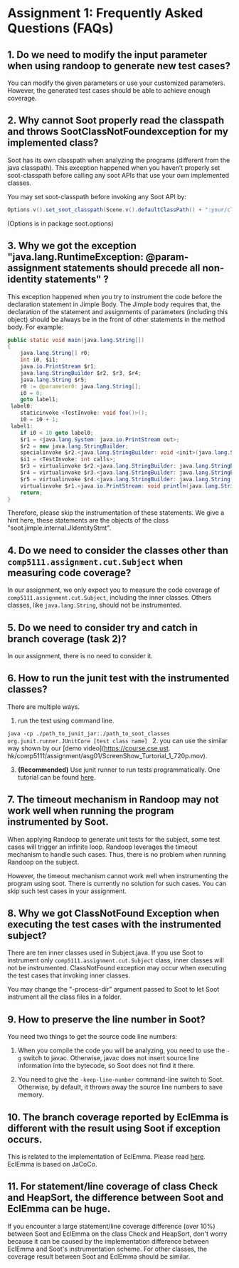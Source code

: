 # Assignment 1: Frequently Asked Questions (FAQs)

## 1. Do we need to modify the input parameter when using randoop to generate new test cases?

You can modify the given parameters or use your customized parameters. 
However, the generated test cases should be able to achieve enough coverage.

## 2. Why cannot Soot properly read the classpath and throws SootClassNotFoundexception for my implemented class?

Soot has its own classpath when analyzing the programs (different from the java classpath). This exception happened 
when you haven’t properly set soot-classpath before calling any soot APIs that use your own implemented classes.

You may set soot-classpath before invoking any Soot API by:

```java
Options.v().set_soot_classpath(Scene.v().defaultClassPath() + ":your/classpath/");
```
(Options is in package soot.options)

## 3. Why we got the exception "java.lang.RuntimeException: @param-assignment statements should precede all non-identity statements" ?

This exception happened when you try to instrument the code before the declaration statement in Jimple Body. 
The Jimple body requires that, the declaration of the statement and assignments of parameters (including this object) should be always be in the front of other statements in the method body.
For example:
```java
public static void main(java.lang.String[])
{
    java.lang.String[] r0;
    int i0, $i1;
    java.io.PrintStream $r1;
    java.lang.StringBuilder $r2, $r3, $r4;
    java.lang.String $r5;
    r0 := @parameter0: java.lang.String[];
    i0 = 0;
    goto label1;
 label0:
    staticinvoke <TestInvoke: void foo()>();
    i0 = i0 + 1;
 label1:
    if i0 < 10 goto label0;
    $r1 = <java.lang.System: java.io.PrintStream out>;
    $r2 = new java.lang.StringBuilder;
    specialinvoke $r2.<java.lang.StringBuilder: void <init>(java.lang.String)>("I made ");
    $i1 = <TestInvoke: int calls>;
    $r3 = virtualinvoke $r2.<java.lang.StringBuilder: java.lang.StringBuilder append(int)>($i1);
    $r4 = virtualinvoke $r3.<java.lang.StringBuilder: java.lang.StringBuilder append(java.lang.String)>(" static calls");
    $r5 = virtualinvoke $r4.<java.lang.StringBuilder: java.lang.String toString()>();
    virtualinvoke $r1.<java.io.PrintStream: void println(java.lang.String)>($r5);
    return;
}
```
 
Therefore, please skip the instrumentation of these statements. 
We give a hint here, these statements are the objects of the class "soot.jimple.internal.JIdentityStmt".

## 4. Do we need to consider the classes other than `comp5111.assignment.cut.Subject` when measuring code coverage?

In our assignment, we only expect you to measure the code coverage of `comp5111.assignment.cut.Subject`, including the inner classes. 
Others classes, like `java.lang.String`, should not be instrumented.

## 5. Do we need to consider try and catch in branch coverage (task 2)?

In our assignment, there is no need to consider it.

## 6. How to run the junit test with the instrumented classes?

There are multiple ways.
1. run the test using command line.

``java -cp ./path_to_junit_jar:./path_to_soot_classes org.junit.runner.JUnitCore [test class name]
``
2. you can use the similar way shown by our [demo video](https://course.cse.ust.
hk/comp5111/assignment/asg01/ScreenShow_Turtorial_1_720p.mov).
   
3. **(Recommended)** Use junit runner to run tests programmatically. 
One tutorial can be found [here](https://github.com/junit-team/junit4/wiki/Test-runners).

## 7. The timeout mechanism in Randoop may not work well when running the program instrumented by Soot.

When applying Randoop to generate unit tests for the subject, some test cases will trigger an infinite loop. 
Randoop leverages the timeout mechanism to handle such cases.
Thus, there is no problem when running Randoop on the subject.

However, the timeout mechanism cannot work well when instrumenting the program using soot. There is currently no solution for such cases. 
You can skip such test cases in your assignment.

## 8. Why we got ClassNotFound Exception when executing the test cases with the instrumented subject?

There are ten inner classes used in Subject.java. 
If you use Soot to instrument only `comp5111.assignment.cut.Subject` class, inner classes will not be instrumented. 
ClassNotFound exception may occur when executing the test cases that invoking inner classes.

You may change the "-process-dir" argument passed to Soot to let Soot instrument all the class files in a folder.

## 9. How to preserve the line number in Soot?

You need two things to get the source code line numbers:

1) When you compile the code you will be analyzing, you need to use the `-g` switch to javac. 
   Otherwise, javac does not insert source line information into the bytecode, so Soot does not find it there.

2) You need to give the `-keep-line-number` command-line switch to Soot. 
   Otherwise, by default, it throws away the source line numbers to save memory.
   

## 10. The branch coverage reported by EclEmma is different with the result using Soot if exception occurs.
This is related to the implementation of EclEmma. 
Please read [here](https://github.com/jacoco/eclemma/issues/61). 
EclEmma is based on JaCoCo. 

## 11. For statement/line coverage of class Check and HeapSort, the difference between Soot and EclEmma can be huge.
If you encounter a large statement/line coverage difference (over 10%) between Soot and EclEmma on the class Check and HeapSort, don't worry because it can be caused by the implementation difference between EclEmma and Soot's instrumentation scheme. For other classes, the coverage result between Soot and EclEmma should be similar.



